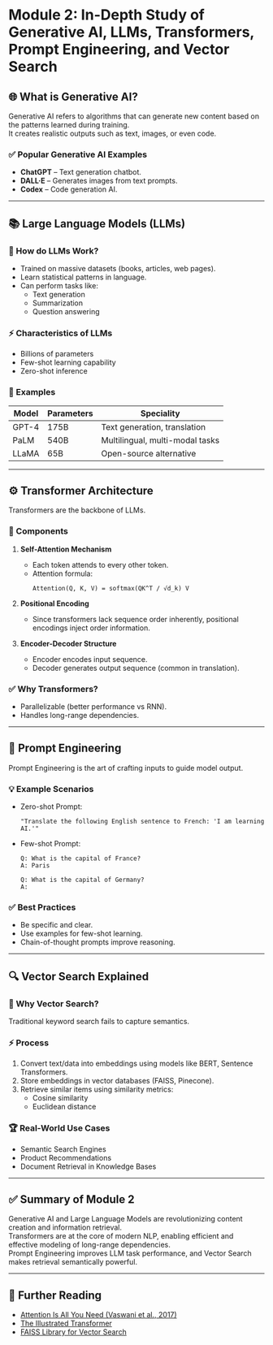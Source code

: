 # Module 2: In-Depth Study of Generative AI, LLMs, Transformers, Prompt Engineering, and Vector Search

## 🌐 What is Generative AI?

Generative AI refers to algorithms that can generate new content based on the patterns learned during training.  
It creates realistic outputs such as text, images, or even code.

### ✅ Popular Generative AI Examples
- **ChatGPT** – Text generation chatbot.
- **DALL·E** – Generates images from text prompts.
- **Codex** – Code generation AI.

---

## 📚 Large Language Models (LLMs)

### 🔧 How do LLMs Work?
- Trained on massive datasets (books, articles, web pages).
- Learn statistical patterns in language.
- Can perform tasks like:
  - Text generation
  - Summarization
  - Question answering

### ⚡ Characteristics of LLMs
- Billions of parameters
- Few-shot learning capability
- Zero-shot inference

### 🌟 Examples
| Model  | Parameters | Speciality |
|--------|------------|-----------|
| GPT-4  | 175B       | Text generation, translation |
| PaLM   | 540B       | Multilingual, multi-modal tasks |
| LLaMA  | 65B        | Open-source alternative |

---

## ⚙️ Transformer Architecture

Transformers are the backbone of LLMs.

### 🔧 Components
1. **Self-Attention Mechanism**
   - Each token attends to every other token.
   - Attention formula:
     ```
     Attention(Q, K, V) = softmax(QK^T / √d_k) V
     ```

2. **Positional Encoding**
   - Since transformers lack sequence order inherently, positional encodings inject order information.

3. **Encoder-Decoder Structure**
   - Encoder encodes input sequence.
   - Decoder generates output sequence (common in translation).

### ✅ Why Transformers?
- Parallelizable (better performance vs RNN).
- Handles long-range dependencies.

---

## 📝 Prompt Engineering

Prompt Engineering is the art of crafting inputs to guide model output.

### 💡 Example Scenarios
- Zero-shot Prompt:
    ```
    "Translate the following English sentence to French: 'I am learning AI.'"
    ```

- Few-shot Prompt:
    ```
    Q: What is the capital of France?
    A: Paris

    Q: What is the capital of Germany?
    A: 
    ```

### ✅ Best Practices
- Be specific and clear.
- Use examples for few-shot learning.
- Chain-of-thought prompts improve reasoning.

---

## 🔍 Vector Search Explained

### 🧱 Why Vector Search?
Traditional keyword search fails to capture semantics.

### ⚡ Process
1. Convert text/data into embeddings using models like BERT, Sentence Transformers.
2. Store embeddings in vector databases (FAISS, Pinecone).
3. Retrieve similar items using similarity metrics:
   - Cosine similarity
   - Euclidean distance

### 🏆 Real-World Use Cases
- Semantic Search Engines
- Product Recommendations
- Document Retrieval in Knowledge Bases

---

## ✅ Summary of Module 2

Generative AI and Large Language Models are revolutionizing content creation and information retrieval.  
Transformers are at the core of modern NLP, enabling efficient and effective modeling of long-range dependencies.  
Prompt Engineering improves LLM task performance, and Vector Search makes retrieval semantically powerful.

---

## 🚀 Further Reading
- [Attention Is All You Need (Vaswani et al., 2017)](https://arxiv.org/abs/1706.03762)
- [The Illustrated Transformer](http://jalammar.github.io/illustrated-transformer/)
- [FAISS Library for Vector Search](https://github.com/facebookresearch/faiss)
